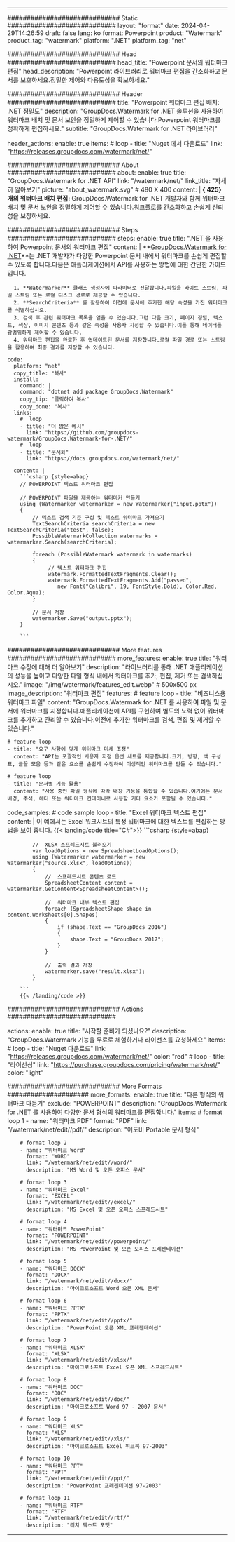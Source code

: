 
---
############################# Static ############################
layout: "format"
date:  2024-04-29T14:26:59
draft: false
lang: ko
format: Powerpoint
product: "Watermark"
product_tag: "watermark"
platform: ".NET"
platform_tag: "net"

############################# Head ############################
head_title: "Powerpoint 문서의 워터마크 편집"
head_description: "Powerpoint 라이브러리로 워터마크 편집을 간소화하고 문서를 보호하세요.정밀한 제어와 다용도성을 확보하세요."

############################# Header ############################
title: "Powerpoint 워터마크 편집 배치: .NET 정밀도" 
description: "GroupDocs.Watermark for .NET 솔루션을 사용하여 워터마크 배치 및 문서 보안을 정밀하게 제어할 수 있습니다.Powerpoint 워터마크를 정확하게 편집하세요."
subtitle: "GroupDocs.Watermark for .NET 라이브러리" 

header_actions:
  enable: true
  items:
    #  loop
    - title: "Nuget 에서 다운로드"
      link: "https://releases.groupdocs.com/watermark/net/"
      
############################# About ############################
about:
    enable: true
    title: "GroupDocs.Watermark for .NET API"
    link: "/watermark/net/"
    link_title: "자세히 알아보기"
    picture: "about_watermark.svg" # 480 X 400
    content: |
       **{ 425} 개의 워터마크 배치 편집:** GroupDocs.Watermark for .NET 개발자와 함께 워터마크 배치 및 문서 보안을 정밀하게 제어할 수 있습니다.워크플로를 간소화하고 손쉽게 신뢰성을 보장하세요.

############################# Steps ############################
steps:
    enable: true
    title: ".NET 을 사용하여 Powerpoint 문서의 워터마크 편집"
    content: |
      **[GroupDocs.Watermark for .NET](https://products.groupdocs.com/watermark/net/)**는 .NET 개발자가 다양한 Powerpoint 문서 내에서 워터마크를 손쉽게 편집할 수 있도록 합니다.다음은 애플리케이션에서 API를 사용하는 방법에 대한 간단한 가이드입니다.
      
      1. **Watermarker** 클래스 생성자에 파라미터로 전달합니다.파일을 바이트 스트림, 파일 스트림 또는 로컬 디스크 경로로 제공할 수 있습니다.
      2. **SearchCriteria** 를 활용하여 이전에 문서에 추가한 해당 속성을 가진 워터마크를 식별하십시오.
      3. 검색 후 관련 워터마크 목록을 얻을 수 있습니다.그런 다음 크기, 페이지 정렬, 텍스트, 색상, 이미지 콘텐츠 등과 같은 속성을 사용자 지정할 수 있습니다.이를 통해 데이터를 광범위하게 제어할 수 있습니다.
      4. 워터마크 편집을 완료한 후 업데이트된 문서를 저장합니다.로컬 파일 경로 또는 스트림을 활용하여 최종 결과를 저장할 수 있습니다.
   
    code:
      platform: "net"
      copy_title: "복사"
      install:
        command: |
        command: "dotnet add package GroupDocs.Watermark"
        copy_tip: "클릭하여 복사"
        copy_done: "복사"
      links:
        #  loop
        - title: "더 많은 예시"
          link: "https://github.com/groupdocs-watermark/GroupDocs.Watermark-for-.NET/"
        #  loop
        - title: "문서화"
          link: "https://docs.groupdocs.com/watermark/net/"
          
      content: |
        ```csharp {style=abap}
        // POWERPOINT 텍스트 워터마크 편집

        // POWERPOINT 파일을 제공하는 워터마커 만들기
        using (Watermarker watermarker = new Watermarker("input.pptx"))
        {
            // 텍스트 검색 기준 구성 및 텍스트 워터마크 가져오기
            TextSearchCriteria searchCriteria = new TextSearchCriteria("test", false);
            PossibleWatermarkCollection watermarks = watermarker.Search(searchCriteria);

            foreach (PossibleWatermark watermark in watermarks)
            {
                 // 텍스트 워터마크 편집
                 watermark.FormattedTextFragments.Clear();
                 watermark.FormattedTextFragments.Add("passed", 
                    new Font("Calibri", 19, FontStyle.Bold), Color.Red, Color.Aqua);
            }

            // 문서 저장
            watermarker.Save("output.pptx");
        }
        
        ```            

############################# More features ############################
more_features:
  enable: true
  title: "워터마크 수정에 대해 더 알아보기"
  description: "라이브러리를 통해 .NET 애플리케이션의 성능을 높이고 다양한 파일 형식 내에서 워터마크를 추가, 편집, 제거 또는 검색하십시오."
  image: "/img/watermark/features_edit.webp" # 500x500 px
  image_description: "워터마크 편집"
  features:
    # feature loop
    - title: "비즈니스용 워터마크 파일"
      content: "GroupDocs.Watermark for .NET 를 사용하여 파일 및 문서에 워터마크를 지정합니다.애플리케이션에 API를 구현하여 별도의 노력 없이 워터마크를 추가하고 관리할 수 있습니다.이전에 추가한 워터마크를 검색, 편집 및 제거할 수 있습니다."

    # feature loop
    - title: "요구 사항에 맞게 워터마크 미세 조정"
      content: "API는 포괄적인 사용자 지정 옵션 세트를 제공합니다.크기, 방향, 색 구성표, 글꼴 모음 등과 같은 요소를 손쉽게 수정하여 이상적인 워터마크를 만들 수 있습니다."

    # feature loop
    - title: "문서별 기능 활용"
      content: "사용 중인 파일 형식에 따라 내장 기능을 통합할 수 있습니다.여기에는 문서 배경, 주석, 헤더 또는 워터마크 컨테이너로 사용할 기타 요소가 포함될 수 있습니다."
      
  code_samples:
    # code sample loop
    - title: "Excel 워터마크 텍스트 편집"
      content: |
        이 예에서는 Excel 워크시트의 특정 워터마크에 대한 텍스트를 편집하는 방법을 보여 줍니다.
        {{< landing/code title="C#">}}
        ```csharp {style=abap}
        
            //  XLSX 스프레드시트 불러오기
            var loadOptions = new SpreadsheetLoadOptions();
            using (Watermarker watermarker = new Watermarker("source.xlsx", loadOptions))
            {
                //  스프레드시트 콘텐츠 로드
                SpreadsheetContent content = watermarker.GetContent<SpreadsheetContent>();

                //  워터마크 내부 텍스트 편집
                foreach (SpreadsheetShape shape in content.Worksheets[0].Shapes)
                {
                    if (shape.Text == "GroupDocs 2016")
                    {
                        shape.Text = "GroupDocs 2017";
                    }
                }

                //  출력 결과 저장
                watermarker.save("result.xlsx");
            }

        ```
        {{< /landing/code >}}


############################# Actions ############################

actions:
  enable: true
  title: "시작할 준비가 되셨나요?"
  description: "GroupDocs.Watermark 기능을 무료로 체험하거나 라이선스를 요청하세요"
  items:
    #  loop
    - title: "Nuget 다운로드"
      link: "https://releases.groupdocs.com/watermark/net/"
      color: "red"
        #  loop
    - title: "라이선싱"
      link: "https://purchase.groupdocs.com/pricing/watermark/net/"
      color: "light"


############################# More Formats #####################
more_formats:
    enable: true
    title: "다른 형식의 워터마크 다듬기"
    exclude: "POWERPOINT"
    description: "GroupDocs.Watermark for .NET 를 사용하여 다양한 문서 형식의 워터마크를 편집합니다."
    items: 
        # format loop 1
        - name: "워터마크 PDF"
          format: "PDF"
          link: "/watermark/net/edit//pdf/"
          description: "어도비 Portable 문서 형식"

        # format loop 2
        - name: "워터마크 Word"
          format: "WORD"
          link: "/watermark/net/edit//word/"
          description: "MS Word 및 오픈 오피스 문서"
          
        # format loop 3
        - name: "워터마크 Excel"
          format: "EXCEL"
          link: "/watermark/net/edit//excel/"
          description: "MS Excel 및 오픈 오피스 스프레드시트"

        # format loop 4
        - name: "워터마크 PowerPoint"
          format: "POWERPOINT"
          link: "/watermark/net/edit//powerpoint/"
          description: "MS PowerPoint 및 오픈 오피스 프레젠테이션"

        # format loop 5
        - name: "워터마크 DOCX"
          format: "DOCX"
          link: "/watermark/net/edit//docx/"
          description: "마이크로소프트 Word 오픈 XML 문서"
          
        # format loop 6
        - name: "워터마크 PPTX"
          format: "PPTX"
          link: "/watermark/net/edit//pptx/"
          description: "PowerPoint 오픈 XML 프레젠테이션"
          
        # format loop 7
        - name: "워터마크 XLSX"
          format: "XLSX"
          link: "/watermark/net/edit//xlsx/"
          description: "마이크로소프트 Excel 오픈 XML 스프레드시트"

        # format loop 8
        - name: "워터마크 DOC"
          format: "DOC"
          link: "/watermark/net/edit//doc/"
          description: "마이크로소프트 Word 97 - 2007 문서"

        # format loop 9
        - name: "워터마크 XLS"
          format: "XLS"
          link: "/watermark/net/edit//xls/"
          description: "마이크로소프트 Excel 워크북 97-2003"

        # format loop 10
        - name: "워터마크 PPT"
          format: "PPT"
          link: "/watermark/net/edit//ppt/"
          description: "PowerPoint 프레젠테이션 97-2003"

        # format loop 11
        - name: "워터마크 RTF"
          format: "RTF"
          link: "/watermark/net/edit//rtf/"
          description: "리치 텍스트 포맷"

---